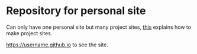 # Repository for personal site
Can only have one personal site but many project sites, 
[this](https://pages.github.com/)
explains how to make project sites.

https://username.github.io to see the site.
